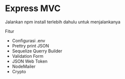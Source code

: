 # Express MVC

Jalankan npm install terlebih dahulu untuk menjalankanya

Fitur
- Configurasi .env
- Prettry print JSON
- Sequelize Querry Builder
- Validation Form
- JSON Web Token
- NodeMailer
- Crypto


